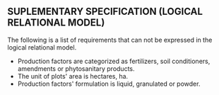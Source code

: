 ## SUPLEMENTARY SPECIFICATION (LOGICAL RELATIONAL MODEL)

The following is a list of requirements that can not be expressed in the logical relational model.

* Production factors are categorized as fertilizers, soil conditioners, amendments or phytosanitary products.
* The unit of plots' area is hectares, ha.
* Production factors' formulation is liquid, granulated or powder.

